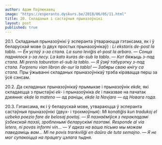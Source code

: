 ```yaml
---
author: Адам Паўлюкавец
image: "https://esperanto.dyskurs.be/2018/06/05/11.html"
title: 20. Складаныя і састаўныя прыназоўнікі
layout: post
published: true
---
```



20.1. Складаныя прыназоўнікі ў эсперанта ўтвараюцца гэтаксама, як і ў
беларускай мове (з двух простых прыназоўнікаў) : *Li ekstaris de-post
la tablo.* — *Ён устаў з-за стала. La suno leviĝis el-post la arbaro*.
— *Сонца паднялося з-за лесу. La kato kuras de-sub la tablo*. — *Кот
бяжыць з-пад стала. Mi prenis tabureton el-sub la tablo. — Я ўзяў
табурэтку з-пад стала. Forprenu vian libron de-sur la tablo!* —
*Забяры сваю кнігу са стала.* Пры ўжыванні складаных прыназоўнікаў
трэба кіравацца перш за ўсё сэнсам.

20.2. Да складаных прыназоўнікаў прымыкае і прыназоўнік *ekde,* які
складаецца з прыстаўкі *ek-* і прыназоўніка *de* і паказвае на
пачатак дзеяння: *ekde la mateno* — *ад раніцы, ekde la Novjaro*
— *ад Новага года.*

20.3. Гэтаксама, як і ў беларускай мове, утвараюцца ў эсперанта
састаўныя прыназоўнікі (двух- і трохмоўныя): *Mi konatiĝis kun
tradukoj el uzbeka poezio fare de belosaj poetoj*. — *Я
пазнаёміўся з перакладамі ўзбекскай паэзіі, зробленымі
беларускімі паэтамі. Responde al via letero, ni povas informi
vin*... — *У адказ на ваша пісьмо мы можам паведаміць вам... Mi ne
povis trankviliĝi en daŭro de tuta semajno*. — *Я
не мог супакоіцца на працягу цэлага тыдня.*
